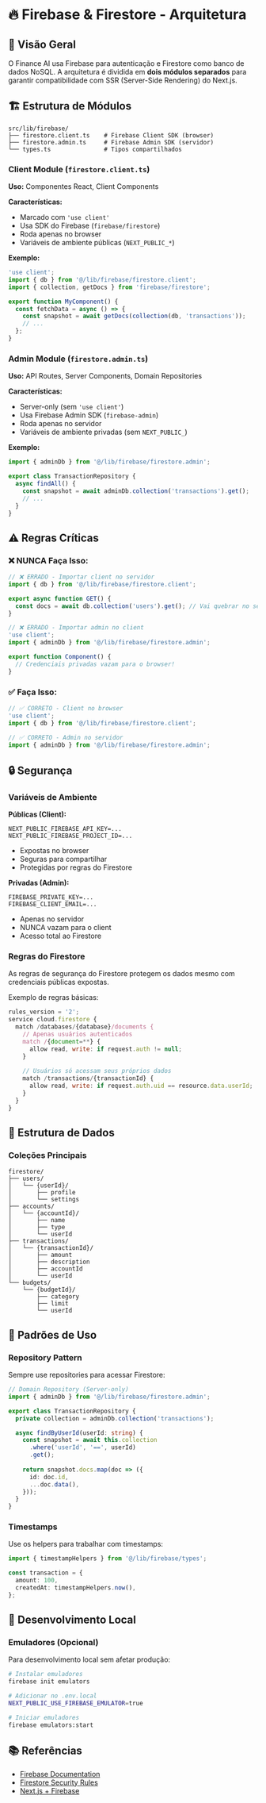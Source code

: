# 🔥 Firebase & Firestore - Arquitetura

## 📖 Visão Geral

O Finance AI usa Firebase para autenticação e Firestore como banco de dados NoSQL. A arquitetura é dividida em **dois módulos separados** para garantir compatibilidade com SSR (Server-Side Rendering) do Next.js.

## 🏗️ Estrutura de Módulos
```
src/lib/firebase/
├── firestore.client.ts    # Firebase Client SDK (browser)
├── firestore.admin.ts     # Firebase Admin SDK (servidor)
└── types.ts               # Tipos compartilhados
```

### Client Module (`firestore.client.ts`)

**Uso:** Componentes React, Client Components

**Características:**
- Marcado com `'use client'`
- Usa SDK do Firebase (`firebase/firestore`)
- Roda apenas no browser
- Variáveis de ambiente públicas (`NEXT_PUBLIC_*`)

**Exemplo:**
```typescript
'use client';
import { db } from '@/lib/firebase/firestore.client';
import { collection, getDocs } from 'firebase/firestore';

export function MyComponent() {
  const fetchData = async () => {
    const snapshot = await getDocs(collection(db, 'transactions'));
    // ...
  };
}
```

### Admin Module (`firestore.admin.ts`)

**Uso:** API Routes, Server Components, Domain Repositories

**Características:**
- Server-only (sem `'use client'`)
- Usa Firebase Admin SDK (`firebase-admin`)
- Roda apenas no servidor
- Variáveis de ambiente privadas (sem `NEXT_PUBLIC_`)

**Exemplo:**
```typescript
import { adminDb } from '@/lib/firebase/firestore.admin';

export class TransactionRepository {
  async findAll() {
    const snapshot = await adminDb.collection('transactions').get();
    // ...
  }
}
```

## ⚠️ Regras Críticas

### ❌ NUNCA Faça Isso:
```typescript
// ❌ ERRADO - Importar client no servidor
import { db } from '@/lib/firebase/firestore.client';

export async function GET() {
  const docs = await db.collection('users').get(); // Vai quebrar no servidor!
}
```
```typescript
// ❌ ERRADO - Importar admin no client
'use client';
import { adminDb } from '@/lib/firebase/firestore.admin';

export function Component() {
  // Credenciais privadas vazam para o browser!
}
```

### ✅ Faça Isso:
```typescript
// ✅ CORRETO - Client no browser
'use client';
import { db } from '@/lib/firebase/firestore.client';

// ✅ CORRETO - Admin no servidor
import { adminDb } from '@/lib/firebase/firestore.admin';
```

## 🔒 Segurança

### Variáveis de Ambiente

**Públicas (Client):**
```env
NEXT_PUBLIC_FIREBASE_API_KEY=...
NEXT_PUBLIC_FIREBASE_PROJECT_ID=...
```
- Expostas no browser
- Seguras para compartilhar
- Protegidas por regras do Firestore

**Privadas (Admin):**
```env
FIREBASE_PRIVATE_KEY=...
FIREBASE_CLIENT_EMAIL=...
```
- Apenas no servidor
- NUNCA vazam para o client
- Acesso total ao Firestore

### Regras do Firestore

As regras de segurança do Firestore protegem os dados mesmo com credenciais públicas expostas.

Exemplo de regras básicas:
```javascript
rules_version = '2';
service cloud.firestore {
  match /databases/{database}/documents {
    // Apenas usuários autenticados
    match /{document=**} {
      allow read, write: if request.auth != null;
    }
    
    // Usuários só acessam seus próprios dados
    match /transactions/{transactionId} {
      allow read, write: if request.auth.uid == resource.data.userId;
    }
  }
}
```

## 📂 Estrutura de Dados

### Coleções Principais
```
firestore/
├── users/
│   └── {userId}/
│       ├── profile
│       └── settings
├── accounts/
│   └── {accountId}/
│       ├── name
│       ├── type
│       └── userId
├── transactions/
│   └── {transactionId}/
│       ├── amount
│       ├── description
│       ├── accountId
│       └── userId
└── budgets/
    └── {budgetId}/
        ├── category
        ├── limit
        └── userId
```

## 🎯 Padrões de Uso

### Repository Pattern

Sempre use repositories para acessar Firestore:
```typescript
// Domain Repository (Server-only)
import { adminDb } from '@/lib/firebase/firestore.admin';

export class TransactionRepository {
  private collection = adminDb.collection('transactions');

  async findByUserId(userId: string) {
    const snapshot = await this.collection
      .where('userId', '==', userId)
      .get();
    
    return snapshot.docs.map(doc => ({
      id: doc.id,
      ...doc.data(),
    }));
  }
}
```

### Timestamps

Use os helpers para trabalhar com timestamps:
```typescript
import { timestampHelpers } from '@/lib/firebase/types';

const transaction = {
  amount: 100,
  createdAt: timestampHelpers.now(),
};
```

## 🚀 Desenvolvimento Local

### Emuladores (Opcional)

Para desenvolvimento local sem afetar produção:
```bash
# Instalar emuladores
firebase init emulators

# Adicionar no .env.local
NEXT_PUBLIC_USE_FIREBASE_EMULATOR=true

# Iniciar emuladores
firebase emulators:start
```

## 📚 Referências

- [Firebase Documentation](https://firebase.google.com/docs)
- [Firestore Security Rules](https://firebase.google.com/docs/firestore/security/get-started)
- [Next.js + Firebase](https://firebase.google.com/docs/app-hosting/frameworks/nextjs)
